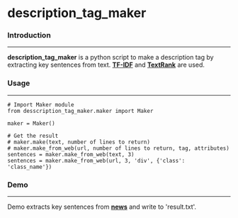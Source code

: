 description_tag_maker
=============

### Introduction
---
**description_tag_maker** is a python script to make a description tag by extracting key sentences from text. **[TF-IDF](https://en.wikipedia.org/wiki/Tf%E2%80%93idf)** and **[TextRank](http://www.aclweb.org/anthology/W04-3252)** are used.

### Usage
---
```
# Import Maker module
from desscription_tag_maker.maker import Maker

maker = Maker()

# Get the result
# maker.make(text, number of lines to return)
# maker.make_from_web(url, number of lines to return, tag, attributes)
sentences = maker.make_from_web(text, 3)
sentences = maker.make_from_web(url, 3, 'div', {'class': 'class_name'})

```
### Demo
---
Demo extracts key sentences from **[news](https://news.infoseek.co.jp/article/20180526hochi235/)** and write to 'result.txt'.
